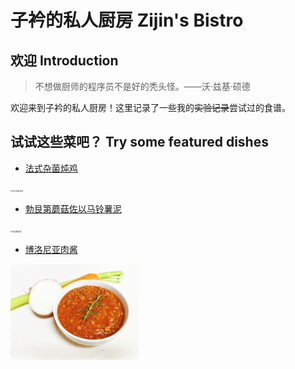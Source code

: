 # 子衿的私人厨房 Zijin's Bistro

## 欢迎 Introduction

> 不想做厨师的程序员不是好的秃头怪。——沃·兹基·硕德

欢迎来到子衿的私人厨房！这里记录了一些我的<del>实验记录</del>尝试过的食谱。

## 试试这些菜吧？ Try some featured dishes

- [法式杂菌炖鸡](食在四方/法式杂菌炖鸡.md)
<img src="Images/法式杂菌炖鸡_2.jpg" alt="法式杂菌炖鸡" style="zoom:20%;" />

- [勃艮第蘑菇佐以马铃薯泥](食在四方/勃艮第蘑菇佐以马铃薯泥.md)
<img src="Images/勃艮第蘑菇_220806.jpg" alt="勃艮第蘑菇" style="zoom: 20%;" />

- [博洛尼亚肉酱](食在四方/博洛尼亚肉酱.md)
<img src="Images/博洛尼亚肉酱.jpg" alt="博洛尼亚肉酱" style="zoom: 20%;" />
